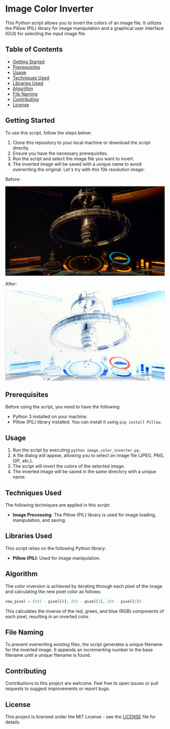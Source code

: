 # Image Color Inverter

This Python script allows you to invert the colors of an image file. It utilizes the Pillow (PIL) library for image manipulation and a graphical user interface (GUI) for selecting the input image file.

## Table of Contents

- [Getting Started](#getting-started)
- [Prerequisites](#prerequisites)
- [Usage](#usage)
- [Techniques Used](#techniques-used)
- [Libraries Used](#libraries-used)
- [Algorithm](#algorithm)
- [File Naming](#file-naming)
- [Contributing](#contributing)
- [License](#license)

## Getting Started

To use this script, follow the steps below:

1. Clone this repository to your local machine or download the script directly.
2. Ensure you have the necessary prerequisites.
3. Run the script and select the image file you want to invert.
4. The inverted image will be saved with a unique name to avoid overwriting the original.
Let's try with this 10k resolution image:

 Before:
   
![Imagem normal](2188850.jpg)

After:

![Imagem Invertida](imagem_invertida_3.jpeg)


## Prerequisites

Before using the script, you need to have the following:

- Python 3 installed on your machine.
- Pillow (PIL) library installed. You can install it using `pip install Pillow`.

## Usage

1. Run the script by executing `python image_color_inverter.py`.
2. A file dialog will appear, allowing you to select an image file (JPEG, PNG, GIF, etc.).
3. The script will invert the colors of the selected image.
4. The inverted image will be saved in the same directory with a unique name.

## Techniques Used

The following techniques are applied in this script:

- **Image Processing**: The Pillow (PIL) library is used for image loading, manipulation, and saving.

## Libraries Used

This script relies on the following Python library:

- **Pillow (PIL)**: Used for image manipulation.

## Algorithm

The color inversion is achieved by iterating through each pixel of the image and calculating the new pixel color as follows:

```python
new_pixel = (255 - pixel[0], 255 - pixel[1], 255 - pixel[2])
```

This calculates the inverse of the red, green, and blue (RGB) components of each pixel, resulting in an inverted color.

## File Naming

To prevent overwriting existing files, the script generates a unique filename for the inverted image. It appends an incrementing number to the base filename until a unique filename is found.

## Contributing

Contributions to this project are welcome. Feel free to open issues or pull requests to suggest improvements or report bugs.

## License

This project is licensed under the MIT License - see the [LICENSE](LICENSE) file for details.

